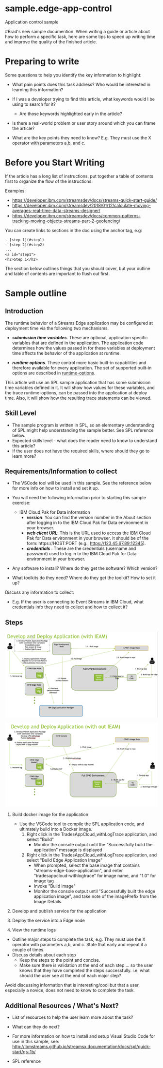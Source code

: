 # sample.edge-app-control
Application control sample

#Brad's new sample documention.
When writing a guide or article about how to perform a specific task, here are some tips to speed up writing time and improve the quality of the finished article.

# Preparing to write

Some questions to help you identify the key information to highlight:
* What pain points does this task address? Who would be interested in learning this information?

* If I was a developer trying to find this article, what keywords would I be using to search for it? 
   * Are those keywords highlighted early in the article?
* Is there a real-world problem or user story around which you can frame the article?

* What are the key points they need to know? E.g. They must use the X operator with parameters a,b, and c. 

# Before you Start Writing
If the article has a long list of instructions, put together a table of contents first to organize the flow of the instructions.

Examples:
* https://developer.ibm.com/streamsdev/docs/streams-quick-start-guide/
* https://developer.ibm.com/streamsdev/2018/01/12/calculate-moving-averages-real-time-data-streams-designer/
* https://developer.ibm.com/streamsdev/docs/common-patterns-tracking-moving-objects-streams-part-2-geofencing/

You can create links to sections in the doc using the anchor tag, e.g:

```
- [step 1](#step1)
- [step 2](#step2)
...
<a id="step1">
<h2>Step 1</h2>
```

The section below outlines things that you should cover, but your outline and table of contents are important to flush out first.

# Sample outline

## Introduction
The runtime behavior of a Streams Edge application may be configured at deployment time via the following two mechanisms.

- **_submission time variables_**.  These are optional, application specific variables that are defined in the application. The application code determines how the values passed in for these variables at deployment time affects the behavior of the application at runtime.


- **_runtime options_**.  These control more basic built-in capabilities and therefore available for every application.  The set of supported built-in options are described in [runtime-options](#runtime-options).

This article will use an SPL sample application that has some submission time variables defined in it.  It will show how values for these variables, and the trace runtime-options, can be passed into the application at deploy time.  Also, it will show how the resulting trace statements can be viewed.

## Skill Level 

* The sample program is written in SPL, so an elementary understanding of SPL might help understanding the sample better.  See SPL reference below.
* Expected skills level - what does the reader need to know to understand this article?
* If the user does not have the required skills, where should they go to learn more? 

## Requirements/Information to collect 

* The VSCode tool will be used in this sample.  See the reference below for more info on how to install and set it up.
* You will need the following information prior to starting this sample exercise:   
    - IBM Cloud Pak for Data information
        - **_version_**: You can find the version number in the About section after logging in to the IBM Cloud Pak for Data environment in your browser.
        - **_web client URL_**: This is the URL used to access the IBM Cloud Pak for Data environment in your browser. It should be of the form: https://HOST:PORT (e.g., https://123.45.67.89:12345).
        - **_credentials_**
        : These are the credentials (username and password) used to log in to the IBM Cloud Pak for Data environment in your browser. 


* Any software to install?  Where do they get the software? Which version?
* What toolkits do they need?  Where do they get the toolkit?  How to set it up?

Discuss any information to collect:

* E.g. If the user is connecting to Event Streams in IBM Cloud, what credentials info they need to collect and how to collect it?

## Steps 

![EAM Deploy](./images/DeployAppPackage-withEAM.png)

![non-EAM Deploy](./images/DeployAppPkg-withoutEAM.png)

1. Build docker image for the application
    - Use the VSCode tool to compile the SPL application code, and ultimately build into a Docker image.
        1. Right click in the TradesAppCloud_withLogTrace application, and select "Build"
            - Monitor the console output until the "Successfully build the application" message is displayed
        1. Right click in the TradesAppCloud_withLogTrace application, and select "Build Edge Application Image"
            - When prompted, select the base image that contains "streams-edge-base-application", and enter "tradesappcloud-withlogtrace" for image name, and "1.0" for image tag
            - Invoke "Build image"
            - Monitor the console output until "Successfully built the edge application image", and take note of the imagePrefix from the Image Details.
            
1. Develop and publish service for the application

1. Deploy the service into a Edge node

1. View the runtime logs


* Outline major steps to complete the task, e.g. They must use the X operator with parameters a,b, and c. State that early and repeat it a couple of times. 
* Discuss details about each step
   * Keep the steps to the point and concise.
   * Make sure there is validation at the end of each step ... so the user knows that they have completed the steps successfully.  i.e. what should the user see at the end of each major step?

Avoid discussing information that is interesting/cool but that a user, especially a novice, does not need to know to complete the task.

## Additional Resources / What's Next?

* List of resources to help the user learn more about the task?
* What can they do next?

* For more information on how to install and setup Visual Studio Code for use in this sample, see:  
<http://ibmstreams.github.io/streamsx.documentation/docs/spl/quick-start/qs-1b/>

* SPL reference


